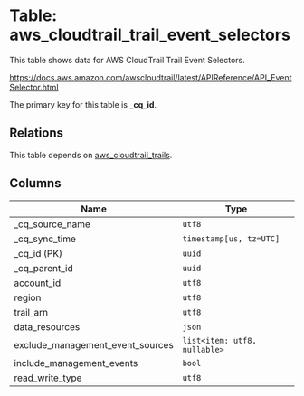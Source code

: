 # Table: aws_cloudtrail_trail_event_selectors

This table shows data for AWS CloudTrail Trail Event Selectors.

https://docs.aws.amazon.com/awscloudtrail/latest/APIReference/API_EventSelector.html

The primary key for this table is **_cq_id**.

## Relations

This table depends on [aws_cloudtrail_trails](aws_cloudtrail_trails).

## Columns

| Name          | Type          |
| ------------- | ------------- |
|_cq_source_name|`utf8`|
|_cq_sync_time|`timestamp[us, tz=UTC]`|
|_cq_id (PK)|`uuid`|
|_cq_parent_id|`uuid`|
|account_id|`utf8`|
|region|`utf8`|
|trail_arn|`utf8`|
|data_resources|`json`|
|exclude_management_event_sources|`list<item: utf8, nullable>`|
|include_management_events|`bool`|
|read_write_type|`utf8`|